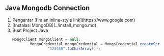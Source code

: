<h2>Java Mongodb Connection </h2>
<ol>
  <li>Pengantar
  [I'm an inline-style link](https://www.google.com)
  </li>
  <li>
    [Instalasi MongoDB](../install_mongo.md)
  </li>
  <li>Buat Project Java

```java
MongoClient mongoClient = null;
        MongoCredential mongoCredential = MongoCredential.createScramSha1Credential("admin", "dblatihan",
                "123456".toCharArray());

``` 
  
  
  
  </li>
  
  
</ol>
